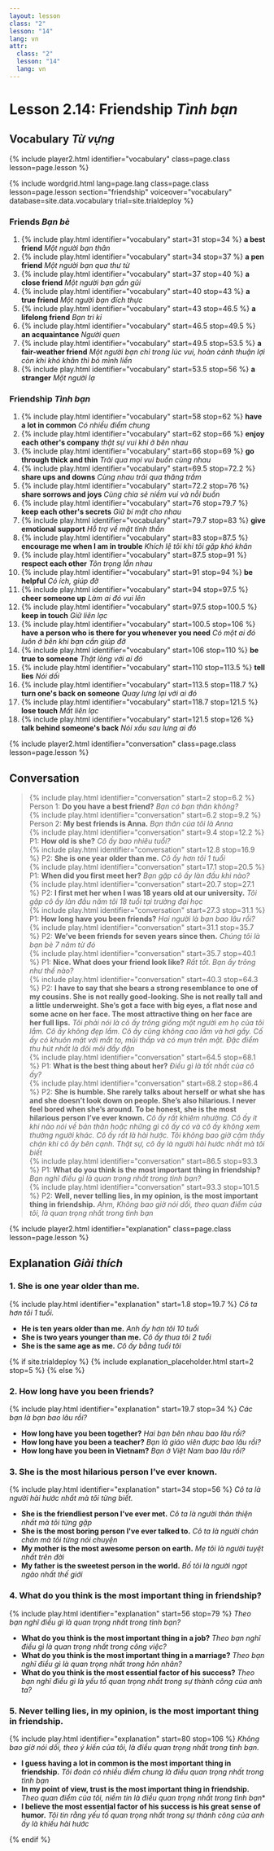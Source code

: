 ```yaml
---
layout: lesson
class: "2"
lesson: "14"	
lang: vn
attr:
  class: "2"
  lesson: "14"
  lang: vn
---
```


# Lesson 2.14: Friendship *Tình bạn*


## Vocabulary *Từ vựng*
{% include player2.html identifier="vocabulary" class=page.class lesson=page.lesson %}


{% include wordgrid.html lang=page.lang
		class=page.class 
		lesson=page.lesson 
		section="friendship"
		voiceover="vocabulary"
		database=site.data.vocabulary 
		trial=site.trialdeploy %}


### Friends *Bạn bè*

1. {% include play.html identifier="vocabulary" start=31 stop=34 %} **a best friend** *Một người bạn thân*
2. {% include play.html identifier="vocabulary" start=34 stop=37 %} **a pen friend** *Một người bạn qua thư từ*
3. {% include play.html identifier="vocabulary" start=37 stop=40 %} **a close friend** *Một người bạn gần gũi*
4. {% include play.html identifier="vocabulary" start=40 stop=43 %} **a true friend** *Một người bạn đích thực*
5. {% include play.html identifier="vocabulary" start=43 stop=46.5 %} **a lifelong friend** *Bạn tri kỉ*
6. {% include play.html identifier="vocabulary" start=46.5 stop=49.5 %} **an acquaintance** *Người quen*
7. {% include play.html identifier="vocabulary" start=49.5 stop=53.5 %} **a fair-weather friend** *Một người bạn chỉ trong lúc vui, hoàn cảnh thuận lợi còn khi khó khăn thì bỏ mình liền*
8. {% include play.html identifier="vocabulary" start=53.5 stop=56 %} **a stranger** *Một người lạ*


### Friendship *Tình bạn*

1. {% include play.html identifier="vocabulary" start=58 stop=62 %}  **have a lot in common** *Có nhiều điểm chung*
2. {% include play.html identifier="vocabulary" start=62 stop=66 %}  **enjoy each other's company** *thật sự vui khi ở bên nhau*
3. {% include play.html identifier="vocabulary" start=66 stop=69 %}  **go through thick and thin** *Trải qua mọi vui buồn cùng nhau*
4. {% include play.html identifier="vocabulary" start=69.5 stop=72.2 %}  **share ups and downs** *Cùng nhau trải qua thăng trầm*
5. {% include play.html identifier="vocabulary" start=72.2 stop=76 %}  **share sorrows and joys** *Cùng chia sẻ niềm vui và nỗi buồn*
6. {% include play.html identifier="vocabulary" start=76 stop=79.7 %}  **keep each other's secrets** *Giữ bí mật cho nhau*
7. {% include play.html identifier="vocabulary" start=79.7 stop=83 %}  **give emotional support** *Hỗ trợ về mặt tinh thần*
8. {% include play.html identifier="vocabulary" start=83 stop=87.5 %}  **encourage me when I am in trouble** *Khích lệ tôi khi tôi gặp khó khăn*
9. {% include play.html identifier="vocabulary" start=87.5 stop=91 %}  **respect each other** *Tôn trọng lẫn nhau*
10. {% include play.html identifier="vocabulary" start=91 stop=94 %}  **be helpful** *Có ích, giúp đỡ*
11. {% include play.html identifier="vocabulary" start=94 stop=97.5 %}  **cheer someone up** *Làm ai đó vui lên*
12. {% include play.html identifier="vocabulary" start=97.5 stop=100.5 %}  **keep in touch** *Giữ liên lạc*
13. {% include play.html identifier="vocabulary" start=100.5 stop=106 %}  **have a person who is there for you whenever you need** *Có một ai đó luôn ở bên khi bạn cần giúp đỡ*
14. {% include play.html identifier="vocabulary" start=106 stop=110 %}  **be true to someone** *Thật lòng với ai đó*
15. {% include play.html identifier="vocabulary" start=110 stop=113.5 %}  **tell lies** *Nói dối*
16. {% include play.html identifier="vocabulary" start=113.5 stop=118.7 %}  **turn one's back on someone** *Quay lưng lại với ai đó*
17. {% include play.html identifier="vocabulary" start=118.7 stop=121.5 %}  **lose touch** *Mất liên lạc*
18. {% include play.html identifier="vocabulary" start=121.5 stop=126 %}  **talk behind someone's back** *Nói xấu sau lưng ai đó*


{% include player2.html identifier="conversation" class=page.class lesson=page.lesson %}
## Conversation


> {% include play.html identifier="conversation" start=2 stop=6.2 %} Person 1: **Do you have a best friend?**    *Bạn có bạn thân không?*   
> {% include play.html identifier="conversation" start=6.2 stop=9.2 %} Person 2: **My best friends is Anna.**  *Bạn thân của tôi là Anna*   
> {% include play.html identifier="conversation" start=9.4 stop=12.2 %}  P1: **How old is she?**   *Cô ấy bao nhiêu tuổi?*   
> {% include play.html identifier="conversation" start=12.8 stop=16.9 %}  P2: **She is one year older than me.**  *Cô ấy hơn tôi 1 tuổi*   
> {% include play.html identifier="conversation" start=17.1 stop=20.5 %}  P1: **When did you first meet her?** *Bạn gặp cô ấy làn đầu khi nào?*      
> {% include play.html identifier="conversation" start=20.7 stop=27.1 %}  P2: **I first met her when I was 18 years old at our university.**    *Tôi gặp cô ấy làn đầu năm tôi 18 tuổi tại trường đại học*   
> {% include play.html identifier="conversation" start=27.3 stop=31.1 %}  P1: **How long have you been friends?**   *Hai người là bạn bao lâu rồi?*    
> {% include play.html identifier="conversation" start=31.1 stop=35.7 %}  P2: **We’ve been friends for seven years since then.**    *Chúng tôi là bạn bè 7 năm từ đó*   
> {% include play.html identifier="conversation" start=35.7 stop=40.1 %}  P1: **Nice. What does your friend look like?** *Rất tốt. Bạn ấy trông như thế nào?*       
> {% include play.html identifier="conversation" start=40.3 stop=64.3 %}  P2: **I have to say that she bears a strong resemblance to one of my cousins. She is not really   good-looking. She is not really tall and a little underweight. She’s got a face with big eyes, a flat nose and some acne on her face. The most attractive thing on her face are her full lips.** *Tôi phải nói là cô ấy trông giống một người em họ của tôi lắm. Cô ấy không đẹp lắm. Cô ấy cũng không cao lắm và hơi gầy. Cố ấy có khuôn mặt với mắt to, mũi thấp và có mụn trên mặt. Đặc điểm thu hút nhất là đôi môi đầy đặn*     
> {% include play.html identifier="conversation" start=64.5 stop=68.1 %}  P1: **What is the best thing about her?**   *Điều gì là tốt nhất của cô ấy?*    
> {% include play.html identifier="conversation" start=68.2 stop=86.4 %}  P2: **She is  humble. She rarely talks about herself or what she has and she doesn’t look down on people. She’s also hilarious. I never feel bored when she’s around. To be honest, she is the most hilarious person I’ve ever known.** *Cô ấy rất khiêm nhường. Cô ấy ít khi nào nói về bản thân hoặc những gì cô ấy có và cô ấy không xem thường người khác. Cô ấy rất là hài hước. Tôi không bao giờ cảm thấy chán khi cô ấy bên cạnh. Thật sự, cô ấy là người hài hước nhất mà tôi biết*     
> {% include play.html identifier="conversation" start=86.5 stop=93.3 %}  P1: **What do you think is the most important thing in friendship?**  *Bạn nghĩ điều gì là quan trọng nhất trong tình bạn?*   
> {% include play.html identifier="conversation" start=93.3 stop=101.5 %}  P2: **Well, never telling lies, in my opinion, is the most important thing in friendship.** *Ahm, Không bao giờ nói dối, theo quan điểm của tôi, là quan trọng nhất trong tình bạn*



{% include player2.html identifier="explanation" class=page.class lesson=page.lesson %}
## Explanation *Giải thích*

### 1. She is one year older than me. 

{% include play.html identifier="explanation" start=1.8 stop=19.7 %} 
*Cô ta hơn tôi 1 tuổi.* 

- **He is ten years older than me.** *Anh ấy hơn tôi 10 tuổi*
- **She is two years younger than me.** *Cô ấy thua tôi 2 tuổi*
- **She is the same age as me.** *Cô ấy bằng tuổi tôi*

{% if site.trialdeploy %}
	{% include explanation_placeholder.html start=2 stop=5 %}
	{% else %}


###  2. How long have you been friends?

{% include play.html identifier="explanation" start=19.7 stop=34 %}
*Các bạn là bạn bao lâu rồi?*

- **How long have you been together?** *Hai bạn bên nhau bao lâu rồi?*   
- **How long have you been a teacher?** *Bạn là giáo viên được bao lâu rồi?*   
- **How long have you been in Vietnam?** *Bạn ở Việt Nam bao lâu rồi?*   

###  3. She is the most hilarious person I’ve ever known.

{% include play.html identifier="explanation" start=34 stop=56 %}
*Cô ta là người hài hước nhất mà tôi từng biết.*

- **She is the friendliest person I've ever met.** *Cô ta là người thân thiện nhất mà tôi từng gặp*
- **She is the most boring person I've ever talked to.** *Cô ta là người chán chán mà tôi từng nói chuyện*
- **My mother is the most awesome person on earth.** *Mẹ tôi là người tuyệt nhất trên đời*
- **My father is the sweetest person in the world.** *Bố tôi là người ngọt ngào nhất thế giới*

###  4. What do you think is the most important thing in friendship?

{% include play.html identifier="explanation" start=56 stop=79 %}
*Theo bạn nghĩ điều gì là quan trọng nhất trong tình bạn?*


- **What do you think is the most important thing in a job?** *Theo bạn nghĩ điều gì là quan trọng nhất trong công việc?*
- **What do you think is the most important thing in a marriage?** *Theo bạn nghĩ điều gì là quan trọng nhất trong hôn nhân?*
- **What do you think is the most essential factor of his success?** *Theo bạn nghĩ điều gì là yếu tố quan trọng nhất trong sự thành công của anh ta?*

###  5.  Never telling lies, in my opinion, is the most important thing in friendship.

{% include play.html identifier="explanation" start=80 stop=106 %}
*Không bao giờ nói dối, theo ý kiến của tôi, là điều quan trọng nhất trong tình bạn.*


- **I guess having a lot in common is the most important thing in friendship.** *Tôi đoán có nhiều điểm chung là điều quan trọng nhất trong tình bạn*
- **In my point of view, trust is the most important thing in friendship.** *Theo quan điểm của tôi, niềm tin là điều quan trọng nhất trong tình bạn**
- **I believe the most essential factor of his success is his great sense of humor.** *Tôi tin rằng yếu tố quan trọng nhất trong sự thành công của anh ấy là khiếu hài hước*


{% endif %}